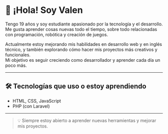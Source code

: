 # 👋 ¡Hola! Soy Valen

Tengo 19 años y soy estudiante apasionado por la tecnología y el desarrollo.  
Me gusta aprender cosas nuevas todo el tiempo, sobre todo relacionadas con programación, robótica y creación de juegos.  

Actualmente estoy mejorando mis habilidades en desarrollo web y en inglés técnico, y también explorando cómo hacer mis proyectos más creativos y funcionales.  
Mi objetivo es seguir creciendo como desarrollador y aprender cada día un poco más.

---

## 🛠️ Tecnologías que uso o estoy aprendiendo
- HTML, CSS, JavaScript  
- PHP (con Laravel)  

---

> 💡 Siempre estoy abierto a aprender nuevas herramientas y mejorar mis proyectos.
